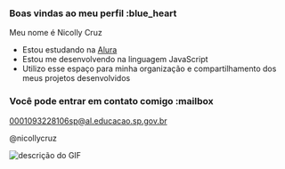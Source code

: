 ### Boas vindas ao meu perfil :blue_heart

Meu nome é Nicolly Cruz

- Estou estudando na [Alura](https://www.alura.com.br)
- Estou me desenvolvendo na linguagem JavaScript
- Utilizo esse espaço para minha organização e compartilhamento dos meus projetos desenvolvidos

### Você pode entrar em contato comigo :mailbox

0001093228106sp@al.educacao.sp.gov.br

@nicollycruz

![descrição do GIF](https://tenor.com/pt-BR/view/barbie-movie-2023-barbie-barbie-movie-greta-gerwig-margot-robbie-barbie-gif-12363306342161708759)
